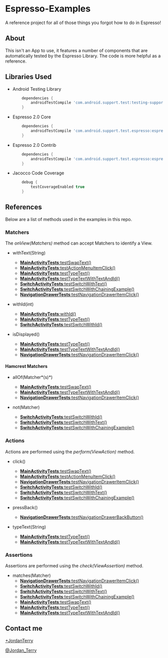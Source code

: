 # Espresso-Examples
A reference project for all of those things you forgot how to do in Espresso!

## About
This isn't an App to use, it features a number of components that are automatically tested by the Espresso Library. The code is more helpful as a reference.


## Libraries Used

* Android Testing Library

    ```gradle
        dependencies {
            androidTestCompile 'com.android.support.test:testing-support-lib:0.1'
        }
    ```


* Espresso 2.0 Core

    ```gradle
        dependencies {
            androidTestCompile 'com.android.support.test.espresso:espresso-core:2.0'
        }
    ```

* Espresso 2.0 Contrib

    ```gradle
        dependencies {
            androidTestCompile 'com.android.support.test.espresso:espresso-contrib:2.0'
        }
    ```

* Jacocco Code Coverage

    ```gradle
        debug {
            testCoverageEnabled true
        }
    ```


## References

Below are a list of methods used in the examples in this repo.

### Matchers

The *onView(Matchers)* method can accept Matchers to identify a View.

* withText(String)
    * [**MainActivityTests**:testSwapText()](https://github.com/jordanterry/Espresso-Examples/blob/master/app/src/androidTest/java/test/nice/testproject/MainActivityTests.java)
    * [**MainActivityTests**:testActionMenuItemClick()](https://github.com/jordanterry/Espresso-Examples/blob/master/app/src/androidTest/java/test/nice/testproject/MainActivityTests.java)
    * [**MainActivityTests**:testTypeText()](https://github.com/jordanterry/Espresso-Examples/blob/master/app/src/androidTest/java/test/nice/testproject/MainActivityTests.java)
    * [**MainActivityTests**:testTypeTextWithTextAndId()](https://github.com/jordanterry/Espresso-Examples/blob/master/app/src/androidTest/java/test/nice/testproject/MainActivityTests.java)
    * [**SwitchActivityTests**:testSwitchWithText()](https://github.com/jordanterry/Espresso-Examples/blob/master/app/src/androidTest/java/test/nice/testproject/SwitchActivityTests.java)
    * [**SwitchActivityTests**:testSwitchWithChainingExample()](https://github.com/jordanterry/Espresso-Examples/blob/master/app/src/androidTest/java/test/nice/testproject/SwitchActivityTests.java)
    * [**NavigationDrawerTests**:testNavigationDrawerItemClick()](https://github.com/jordanterry/Espresso-Examples/blob/master/app/src/androidTest/java/test/nice/testproject/NavigationDrawerTests.java)

* withId(int)
    * [**MainActivityTests**:withId()](https://github.com/jordanterry/Espresso-Examples/blob/master/app/src/androidTest/java/test/nice/testproject/MainActivityTests.java)
    * [**MainActivityTests**:testTypeText()](https://github.com/jordanterry/Espresso-Examples/blob/master/app/src/androidTest/java/test/nice/testproject/MainActivityTests.java)
    * [**SwitchActivityTests**:testSwitchWithId()](https://github.com/jordanterry/Espresso-Examples/blob/master/app/src/androidTest/java/test/nice/testproject/SwitchActivityTests.java)

* isDisplayed()
    * [**MainActivityTests**:testTypeText()](https://github.com/jordanterry/Espresso-Examples/blob/master/app/src/androidTest/java/test/nice/testproject/MainActivityTests.java)
    * [**MainActivityTests**:testTypeTextWithTextAndId()](https://github.com/jordanterry/Espresso-Examples/blob/master/app/src/androidTest/java/test/nice/testproject/MainActivityTests.java)
    * [**NavigationDrawerTests**:testNavigationDrawerItemClick()](https://github.com/jordanterry/Espresso-Examples/blob/master/app/src/androidTest/java/test/nice/testproject/NavigationDrawerTests.java)

#### Hamcrest Matchers

* allOf(Matcher*(s)*)
    * [**MainActivityTests**:testSwapText()](https://github.com/jordanterry/Espresso-Examples/blob/master/app/src/androidTest/java/test/nice/testproject/MainActivityTests.java)
    * [**MainActivityTests**:testTypeTextWithTextAndId()](https://github.com/jordanterry/Espresso-Examples/blob/master/app/src/androidTest/java/test/nice/testproject/MainActivityTests.java)
    * [**NavigationDrawerTests**:testNavigationDrawerItemClick()](https://github.com/jordanterry/Espresso-Examples/blob/master/app/src/androidTest/java/test/nice/testproject/NavigationDrawerTests.java)


* not(Matcher)
    * [**SwitchActivityTests**:testSwitchWithId()](https://github.com/jordanterry/Espresso-Examples/blob/master/app/src/androidTest/java/test/nice/testproject/SwitchActivityTests.java)
    * [**SwitchActivityTests**:testSwitchWithText()](https://github.com/jordanterry/Espresso-Examples/blob/master/app/src/androidTest/java/test/nice/testproject/SwitchActivityTests.java)
    * [**SwitchActivityTests**:testSwitchWithChainingExample()](https://github.com/jordanterry/Espresso-Examples/blob/master/app/src/androidTest/java/test/nice/testproject/SwitchActivityTests.java)


### Actions
Actions are performed using the *perform(ViewAction)* method.

* click()
    * [**MainActivityTests**:testSwapText()](https://github.com/jordanterry/Espresso-Examples/blob/master/app/src/androidTest/java/test/nice/testproject/MainActivityTests.java)
    * [**MainActivityTests**:testActionMenuItemClick()](https://github.com/jordanterry/Espresso-Examples/blob/master/app/src/androidTest/java/test/nice/testproject/MainActivityTests.java)
    * [**NavigationDrawerTests**:testNavigationDrawerItemClick()](https://github.com/jordanterry/Espresso-Examples/blob/master/app/src/androidTest/java/test/nice/testproject/NavigationDrawerTests.java)
    * [**SwitchActivityTests**:testSwitchWithId()](https://github.com/jordanterry/Espresso-Examples/blob/master/app/src/androidTest/java/test/nice/testproject/SwitchActivityTests.java)
    * [**SwitchActivityTests**:testSwitchWithText()](https://github.com/jordanterry/Espresso-Examples/blob/master/app/src/androidTest/java/test/nice/testproject/SwitchActivityTests.java)
    * [**SwitchActivityTests**:testSwitchWithChainingExample()](https://github.com/jordanterry/Espresso-Examples/blob/master/app/src/androidTest/java/test/nice/testproject/SwitchActivityTests.java)

* pressBack()
    * [**NavigationDrawerTests**:testNavigationDrawerBackButton()](https://github.com/jordanterry/Espresso-Examples/blob/master/app/src/androidTest/java/test/nice/testproject/NavigationDrawerTests.java)

* typeText(String)
    * [**MainActivityTests**:testTypeText()](https://github.com/jordanterry/Espresso-Examples/blob/master/app/src/androidTest/java/test/nice/testproject/MainActivityTests.java)
    * [**MainActivityTests**:testTypeTextWithTextAndId()](https://github.com/jordanterry/Espresso-Examples/blob/master/app/src/androidTest/java/test/nice/testproject/MainActivityTests.java)

### Assertions
Assertions are performed using the *check(ViewAssertion)* method.

* matches(Matcher)
    * [**NavigationDrawerTests**:testNavigationDrawerItemClick()](https://github.com/jordanterry/Espresso-Examples/blob/master/app/src/androidTest/java/test/nice/testproject/NavigationDrawerTests.java)
    * [**SwitchActivityTests**:testSwitchWithId()](https://github.com/jordanterry/Espresso-Examples/blob/master/app/src/androidTest/java/test/nice/testproject/SwitchActivityTests.java)
    * [**SwitchActivityTests**:testSwitchWithText()](https://github.com/jordanterry/Espresso-Examples/blob/master/app/src/androidTest/java/test/nice/testproject/SwitchActivityTests.java)
    * [**SwitchActivityTests**:testSwitchWithChainingExample()](https://github.com/jordanterry/Espresso-Examples/blob/master/app/src/androidTest/java/test/nice/testproject/SwitchActivityTests.java)
    * [**MainActivityTests**:testSwapText()](https://github.com/jordanterry/Espresso-Examples/blob/master/app/src/androidTest/java/test/nice/testproject/MainActivityTests.java)
    * [**MainActivityTests**:testTypeText()](https://github.com/jordanterry/Espresso-Examples/blob/master/app/src/androidTest/java/test/nice/testproject/MainActivityTests.java)
    * [**MainActivityTests**:testTypeTextWithTextAndId()](https://github.com/jordanterry/Espresso-Examples/blob/master/app/src/androidTest/java/test/nice/testproject/MainActivityTests.java)


## Contact me
[+JordanTerry](https://plus.google.com/+JordanTerry/posts)

[@Jordan_Terry](https://twitter.com/Jordan_Terry)
